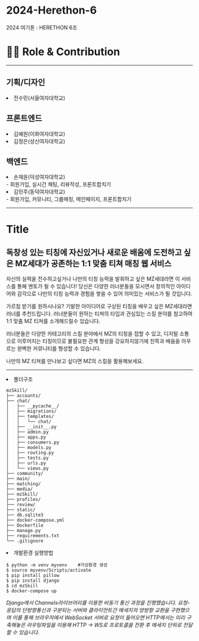 # 2024-Herethon-6
2024 여기톤 : HERETHON 6조


<h1>👨‍💻 Role & Contribution</h1>
<hr>
<h2>기획/디자인</h2>

<li>전수민(서울여자대학교)</li>

<h2>프론트엔드</h2>

<li>김예원(이화여자대학교)</li>
<li>김정은(성신여자대학교)</li>

<h2>백엔드</h2>

<li>손재윤(덕성여자대학교)</li> - 회원가입, 실시간 채팅, 리뷰작성, 프론트합치기
<li>김민주(동덕여자대학교)</li> - 회원가입, 커뮤니티, 그룹매칭, 메인페이지, 프론트합치기

<hr>
<h1>Title</h1>
<h2>독창성 있는 티칭에 자신있거나 새로운 배움에 도전하고 싶은 MZ세대가 공존하는 1:1 맞춤 티쳐 매칭 웹 서비스</h2>

자신의 실력을 전수하고싶거나 나만의 티칭 능력을 발휘하고 싶은 MZ세대라면 이 서비스를 통해 멘토가 될 수 있습니다!
당신은 다양한 러너분들을 모시면서 창의적인 아이디어와 감각으로 나만의 티칭 능력과 경험을 쌓을 수 있어 의미있는 서비스가 될 것입니다.

가르침 받기를 원하시나요? 기발한 아이디어로 구상된 티칭을 배우고 싶은 MZ세대라면 러너를 추천드립니다. 러너분들이 원하는 티쳐의 타입과 관심있는 스킬 분야를 참고하여 1:1 맞춤 MZ 티쳐를 소개해드릴수 있습니다.

러너분들은 다양한 카테고리의 스킬 분야에서 MZ의 티칭을 접할 수 있고, 
디지털 소통으로 이루어지는 티칭이므로 불필요한 관계 형성을 강요하지않기에 친목과 배움을 아우르는 완벽한 커뮤니티를 형성할 수 있습니다.

나만의 MZ 티쳐를 만나보고 싶다면 MZ의 스킬을 활용해보세요.

<hr>
<li>폴더구조</li>

```
mzSkill/
├── accounts/
├── chat/
│   ├── __pycache__/
│   ├── migrations/
│   ├── templates/
│   │   └── chat/
│   ├── __init__.py
│   ├── admin.py
│   ├── apps.py
│   ├── consumers.py
│   ├── models.py
│   ├── routing.py
│   ├── tests.py
│   ├── urls.py
│   └── views.py
├── community/
├── main/
├── matching/
├── media/
├── mzSkill/
├── profiles/
├── review/
├── static/
├── db.sqlite3
├── docker-compose.yml
├── Dockerfile
├── manage.py
├── requirements.txt
└── .gitignore
```


<li>개발환경 실행방법</li>

```
$ python -m venv myvenv    #가상환경 생성
$ source myvenv/Scripts/activate
$ pip install pillow
$ pip install django
$ cd mzSkill
$ docker-compose up
```
*Django에서 Channels라이브러리를 이용한 비동기 통신 과정을 진행했습니다.
요청-응답의 단방향통신과 구분되는 서버와 클라이언트간 메세지의 양방향 교환을 구현했으며 이를 통해 브라우저에서 WebSocket 서버로 요청이 들어오면 HTTP에서는 미리 구축해놓은 라우팅파일을 이용해 HTTP -> WS로 프로토콜을 전환 후 메세지 단위로 전달할 수 있습니다.*
